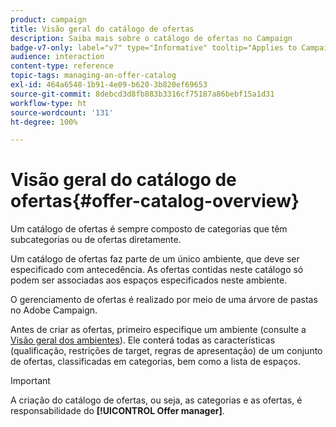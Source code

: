 ```yaml
---
product: campaign
title: Visão geral do catálogo de ofertas
description: Saiba mais sobre o catálogo de ofertas no Campaign
badge-v7-only: label="v7" type="Informative" tooltip="Applies to Campaign Classic v7 only"
audience: interaction
content-type: reference
topic-tags: managing-an-offer-catalog
exl-id: 464a6548-1b91-4e09-b620-3b820ef69653
source-git-commit: 8debcd3d8fb883b3316cf75187a86bebf15a1d31
workflow-type: ht
source-wordcount: '131'
ht-degree: 100%

---
```


# Visão geral do catálogo de ofertas{#offer-catalog-overview}



Um catálogo de ofertas é sempre composto de categorias que têm subcategorias ou de ofertas diretamente.

Um catálogo de ofertas faz parte de um único ambiente, que deve ser especificado com antecedência. As ofertas contidas neste catálogo só podem ser associadas aos espaços especificados neste ambiente.

O gerenciamento de ofertas é realizado por meio de uma árvore de pastas no Adobe Campaign.

Antes de criar as ofertas, primeiro especifique um ambiente (consulte a [Visão geral dos ambientes](../../interaction/using/environments-overview.md)). Ele conterá todas as características (qualificação, restrições de target, regras de apresentação) de um conjunto de ofertas, classificadas em categorias, bem como a lista de espaços.

>[!IMPORTANT]
>
>A criação do catálogo de ofertas, ou seja, as categorias e as ofertas, é responsabilidade do **[!UICONTROL Offer manager]**.

